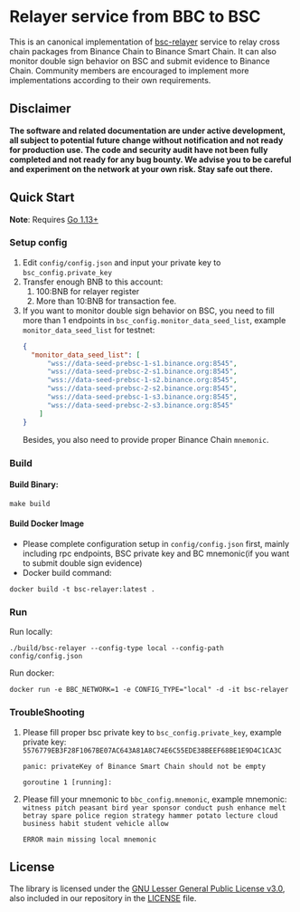 # Relayer service from BBC to BSC

This is an canonical implementation of [bsc-relayer](https://github.com/binance-chain/whitepaper/blob/master/WHITEPAPER.md#bsc-relayers) service to relay cross chain packages from Binance Chain to Binance Smart Chain. It can also monitor double sign behavior on BSC and submit evidence to Binance Chain. Community members are encouraged to implement more implementations according to their own requirements.

## Disclaimer

**The software and related documentation are under active development, 
all subject to potential future change without notification and not ready for production use. 
The code and security audit have not been fully completed and not ready for any bug bounty.
We advise you to be careful and experiment on the network at your own risk. Stay safe out there.**

## Quick Start

**Note**: Requires [Go 1.13+](https://golang.org/dl/)

### Setup config

1. Edit `config/config.json` and input your private key to `bsc_config.private_key`
2. Transfer enough BNB to this account:
    1. 100:BNB for relayer register
    2. More than 10:BNB for transaction fee.
3. If you want to monitor double sign behavior on BSC, you need to fill more than 1 endpoints in `bsc_config.monitor_data_seed_list`, example `monitor_data_seed_list` for testnet:
    ```json
    {
      "monitor_data_seed_list": [
          "wss://data-seed-prebsc-1-s1.binance.org:8545",
          "wss://data-seed-prebsc-2-s1.binance.org:8545",
          "wss://data-seed-prebsc-1-s2.binance.org:8545",
          "wss://data-seed-prebsc-2-s2.binance.org:8545",
          "wss://data-seed-prebsc-1-s3.binance.org:8545",
          "wss://data-seed-prebsc-2-s3.binance.org:8545"
        ]
    }
    ```
   Besides, you also need to provide proper Binance Chain `mnemonic`.

### Build

#### Build Binary:
```shell script
make build
```

#### Build Docker Image

- Please complete configuration setup in `config/config.json` first, mainly including rpc endpoints, BSC private key and BC mnemonic(if you want to submit double sign evidence)
- Docker build command:
```shell script
docker build -t bsc-relayer:latest .
```

### Run

Run locally:
```shell script
./build/bsc-relayer --config-type local --config-path config/config.json
```

Run docker:
```shell script
docker run -e BBC_NETWORK=1 -e CONFIG_TYPE="local" -d -it bsc-relayer
```

### TroubleShooting

1. Please fill proper bsc private key to `bsc_config.private_key`, example private key: `5576779EB3F28F1067BE07AC643A81A8C74E6C55EDE38BEEF68BE1E9D4C1CA3C`

    ```
    panic: privateKey of Binance Smart Chain should not be empty
    
    goroutine 1 [running]:
    ```

2. Please fill your mnemonic to `bbc_config.mnemonic`, example mnemonic: `witness pitch peasant bird year sponsor conduct push enhance melt betray spare police region strategy hammer potato lecture cloud business habit student vehicle allow`

    ```
    ERROR main missing local mnemonic
    ```

## License

The library is licensed under the [GNU Lesser General Public License v3.0](https://www.gnu.org/licenses/lgpl-3.0.en.html),
also included in our repository in the [LICENSE](LICENSE) file.